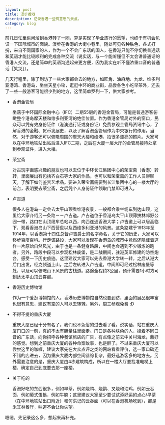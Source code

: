 ```yaml
---
layout: post
title: 漫步香港
description: 记录香港一些有意思的景点。
category: blog
---
```


前几日忙里偷闲溜到香港转了一圈，算是实现了毕业旅行的愿望，也终于有机会见识一下国际城市的面貌。漫步在香港的大街小巷里，随处可见各种肤色，各式打扮，来自不同国家的人，作为一个不会广东话的国人，在香港只能不停切换普通话和英语才能比较顺利的完成各种交流（说实话，与一个能听懂但不太会讲普通话的香港人交流，还是简单的英语沟通起来更方便，因为我实在听不懂浓重口音的普通话［笑哭］）。

几天行程里，除了到访了一些大家都会去的地方，如旺角、油麻地、九龙、维多利亚港湾、香港岛，坐坐天星小轮，逛逛中环的商业街，品尝各色小吃早茶外，还去了一些一般游客可能很少到的地方，这里简单罗列一下，供大家参考。

* 香港金管局

  坐落于中环国际金融中心（IFC）二期55层的香港金管局，可能是普通游客俯瞰整个港岛摩天楼和维多利亚湾的绝佳位置。作为香港金管局对外的窗口，民众可以凭有效身份证件（港澳通行证或身份证）免费参观金管局资讯中心，了解香港的金融、货币发展史，以及了解香港金管局作为中央银行的作用，当然，对于游客还可以俯瞰周围的摩天大楼和维港，拍很多漂亮的照片。大家可以在中环地铁站出站后进入IFC二期，之后在大厦一层大厅的金管局接待处拿到参观证件，进入大楼。

* 荣宝斋

  对古玩字画感兴趣的朋友也可以去位于中环长江集团中心的荣宝斋（香港）转转，里面展出有包括齐白石等大家的作品，也可以和荣宝斋的工作人员聊聊天，了解下如何鉴赏艺术品。要进入荣宝斋需要到长江集团中心的一楼大厅的前台，表明要去荣宝斋，之后凭个人身份证件领取门禁即可进入。

* 卢吉道

  很多人在港岛一定会去太平山顶看维港夜景，一般都会乘坐缆车到达山顶，这里给大家介绍另一条路－－卢吉道。卢吉道位于香港岛太平山顶薄扶林郊野公园一带，路口在山顶缆车总站以西，向西连通香港大学；卢吉道上可以居高临下，观看香港岛山下西营盘以及西维多利亚港的风景。这条路建于1913年至1914年，以香港第十四任总督卢吉爵士的名字命名，关于它的历史，大家可以移步[百度百科][luji_baidubaike]。行走该路段，大家可以发现在香港岛的城市中竟然还隐藏着这样一片原始自然风光，由于也是一条健身路段，中间也会遇到不少锻炼的跑者。另外，路段中段可以参观松林废堡，是二战期间，驻港英军修建的防空炮台，感受一下历史痕迹。这里建议大家可以先去香港大学转一转，之后从港大后门出发，经克顿道上山，之后左转进入卢吉道，中间即可经过松林废堡等处，以及可以俯瞰山下风景的古栈道。路途全程约3公里，预计需要1小时方可到达太平山顶云霄阁。

* 香港历史博物馆

  作为一个爱逛博物馆的人，香港历史博物馆自然也要到访，里面的展品很丰富也很有意思，建议有空的人可以去转转。另外，周三参观免费 :D

* 不得不提的重庆大厦

  重庆大厦已经十分有名了，我们也不免俗的过去看了看。说实话，站在重庆大厦门口的一刻，真的不太有胆量往里面走。门口是各种肤色的人，操着不同口音的广东话，向你招呼各种餐馆旅店的广告，有点像之前去中关村海龙，鼎好的感觉。想到之前重庆大厦的各种命案故事，也是醉了。不过来重庆大厦可以尝尝这里的咖喱，建议大家先在大众点评之类的网站看看评价，选一家口碑还不错的店进去，因为重庆大厦内部空间错综复杂，最好选游客多的地方去。另外需要注意的是，重庆大厦由4栋建筑构成，所以在一楼大厅要找准电梯上楼，确定自己到底要去那一座楼。

* 关于吃的

  香港好吃的东西很多，例如早茶，例如烧鸭、烧鹅、叉烧和油鸡，例如云吞面，例如葡式蛋挞，例如牛腩；这里建议大家至少要试试添好运的点心/早茶（在中环地铁站出口附近）和何洪记的云吞面（可以在香港机场吃到），都是米其林餐厅，味道不会让你失望。

嗯嗯，先记录这么多，想起来再补充。

[luji_baidubaike]: http://baike.baidu.com/view/2971679.htm
